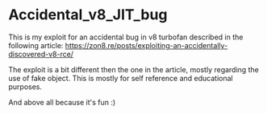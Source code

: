 # Accidental_v8_JIT_bug

This is my exploit for an accidental bug in v8 turbofan described in the following article:
https://zon8.re/posts/exploiting-an-accidentally-discovered-v8-rce/

The exploit is a bit different then the one in the article, mostly regarding the use of fake object.
This is mostly for self reference and educational purposes. 

And above all because it's fun :)





